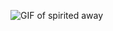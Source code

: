 ![GIF of spirited away](https://user-images.githubusercontent.com/59805176/149978613-7c40b801-424f-43a8-800d-8ea10a96bf42.gif)
